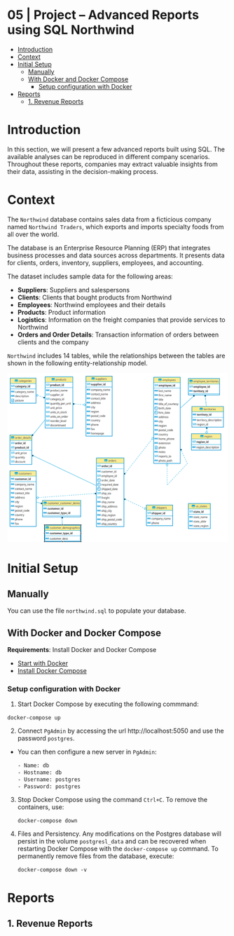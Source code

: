 # 05 | Project – Advanced Reports using SQL Northwind <!-- omit from toc -->

- [Introduction](#introduction)
- [Context](#context)
- [Initial Setup](#initial-setup)
  - [Manually](#manually)
  - [With Docker and Docker Compose](#with-docker-and-docker-compose)
    - [Setup configuration with Docker](#setup-configuration-with-docker)
- [Reports](#reports)
  - [1. Revenue Reports](#1-revenue-reports)

# Introduction
In this section, we will present a few advanced reports built using SQL. The available analyses can be reproduced in different company scenarios. Throughout these reports, companies may extract valuable insights from their data, assisting in the decision-making process.

# Context
The `Northwind` database contains sales data from a ficticious company named `Northwind Traders`, which exports and imports specialty foods from all over the world.

The database is an Enterprise Resource Planning (ERP) that integrates business processes and data sources across departments. It presents data for clients, orders, inventory, suppliers, employees, and accounting.

The dataset includes sample data for the following areas:
- **Suppliers**: Suppliers and salespersons
- **Clients**: Clients that bought products from Northwind
- **Employees**: Northwind employees and their details
- **Products**: Product information
- **Logistics**: Information on the freight companies that provide services to Northwind
- **Orders and Order Details**: Transaction information of orders between clients and the company


`Northwind` includes 14 tables, while the relationships between the tables are shown in the following entity-relationship model.

![northwind_model](/05-project/assets/northwind-er-diagram.png)

# Initial Setup
## Manually
You can use the file `northwind.sql` to populate your database.

## With Docker and Docker Compose
**Requirements**: Install Docker and Docker Compose
- [Start with Docker](https://www.docker.com/get-started/)
- [Install Docker Compose](https://docs.docker.com/compose/install/)

### Setup configuration with Docker
01. Start Docker Compose by executing the following commmand:
   ```
   docker-compose up
   ```

02. Connect `PgAdmin` by accessing the url http://localhost:5050 and use the password `postgres`.
   - You can then configure a new server in `PgAdmin`:
     ```
     - Name: db
     - Hostname: db
     - Username: postgres
     - Password: postgres
     ```
 03. Stop Docker Compose using the command `Ctrl+C`. To remove the containers, use:
      ```
      docker-compose down
      ```
 04. Files and Persistency. Any modifications on the Postgres database will persist in the volume `postgresl_data` and can be recovered when restarting Docker Compose with the `docker-compose up` command. To permanently remove files from the database, execute:
      ```
      docker-compose down -v
      ```


# Reports

## 1. Revenue Reports